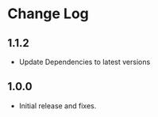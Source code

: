 # Change Log

## 1.1.2

- Update Dependencies to latest versions

## 1.0.0

- Initial release and fixes.

